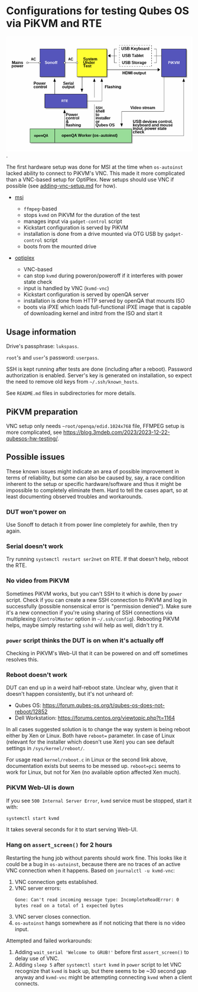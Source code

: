 # Configurations for testing Qubes OS via PiKVM and RTE

![Setup diagram](./openqa-qubesos-setup.png).

The first hardware setup was done for MSI at the time when `os-autoinst` lacked
ability to connect to PiKVM's VNC.  This made it more complicated than a
VNC-based setup for OptiPlex.  New setups should use VNC if possible (see
[adding-vnc-setup.md](adding-vnc-setup.md) for how).

* [msi](msi/README.md)

  - `ffmpeg`-based
  - stops `kvmd` on PiKVM for the duration of the test
  - manages input via `gadget-control` script
  - Kickstart configuration is served by PiKVM
  - installation is done from a drive mounted via OTG USB by `gadget-control`
    script
  - boots from the mounted drive

* [optiplex](optiplex/README.md)

  - VNC-based
  - can stop `kvmd` during poweron/poweroff if it interferes with power state
    check
  - input is handled by VNC (`kvmd-vnc`)
  - Kickstart configuration is served by openQA server
  - installation is done from HTTP served by openQA that mounts ISO
  - boots via iPXE which loads full-functional iPXE image that is capable of
    downloading kernel and initrd from the ISO and start it

## Usage information

Drive's passphrase: `lukspass`.

`root`'s and `user`'s password: `userpass`.

SSH is kept running after tests are done (including after a reboot).  Password
authorization is enabled.  Server's key is generated on installation, so expect
the need to remove old keys from `~/.ssh/known_hosts`.

See `README.md` files in subdirectories for more details.

## PiKVM preparation

VNC setup only needs `~root/openqa/edid.1024x768` file, FFMPEG setup is more
complicated, see <https://blog.3mdeb.com/2023/2023-12-22-qubesos-hw-testing/>.

## Possible issues

These known issues might indicate an area of possible improvement in terms of
reliability, but some can also be caused by, say, a race condition inherent to
the setup or specific hardware/software and thus it might be impossible to
completely eliminate them.  Hard to tell the cases apart, so at least
documenting observed troubles and workarounds.

### DUT won't power on

Use Sonoff to detach it from power line completely for awhile, then try again.

### Serial doesn't work

Try running `systemctl restart ser2net` on RTE.  If that doesn't help, reboot
the RTE.

### No video from PiKVM

Sometimes PiKVM works, but you can't SSH to it which is done by `power` script.
Check if you can create a new SSH connection to PiKVM and log in successfully
(possible nonsensical error is "permission denied").  Make sure it's a new
connection if you're using sharing of SSH connections via
multiplexing (`ControlMaster` option in `~/.ssh/config`).  Rebooting PiKVM
helps, maybe simply restarting `sshd` will help as well, didn't try it.

### `power` script thinks the DUT is on when it's actually off

Checking in PiKVM's Web-UI that it can be powered on and off sometimes resolves
this.

### Reboot doesn't work

DUT can end up in a weird half-reboot state.  Unclear why, given that it doesn't
happen consistently, but it's not unheard of:

 - Qubes OS: <https://forum.qubes-os.org/t/qubes-os-does-not-reboot/12852>
 - Dell Workstation: <https://forums.centos.org/viewtopic.php?t=1164>

In all cases suggested solution is to change the way system is being reboot
either by Xen or Linux.  Both have `reboot=` parameter.  In case of Linux
(relevant for the installer which doesn't use Xen) you can see default settings
in `/sys/kernel/reboot/`.

For usage read `kernel/reboot.c` in Linux or the second link above,
documentation exists but seems to be messed up.  `reboot=pci` seems to work for
Linux, but not for Xen (no available option affected Xen much).

### PiKVM Web-UI is down

If you see `500 Internal Server Error`, `kvmd` service must be stopped, start it
with:

```bash
systemctl start kvmd
```

It takes several seconds for it to start serving Web-UI.

### Hang on `assert_screen()` for 2 hours

Restarting the hung job without parents should work fine.  This looks like it
could be a bug in `os-autoinst`, because there are no traces of an active VNC
connection when it happens.  Based on `journalctl -u kvmd-vnc`:

1. VNC connection gets established.
2. VNC server errors:
   ```
   Gone: Can't read incoming message type: IncompleteReadError: 0 bytes read on a total of 1 expected bytes
   ```
3. VNC server closes connection.
4. `os-autoinst` hangs somewhere as if not noticing that there is no video
   input.

Attempted and failed workarounds:

1. Adding `wait_serial 'Welcome to GRUB!'` before first `assert_screen()` to
   delay use of VNC.
2. Adding `sleep 5` after `systemctl start kvmd` in `power` script to let VNC
   recognize that `kvmd` is back up, but there seems to be ~30 second gap anyway
   and `kvmd-vnc` might be attempting connecting `kvmd` when a client connects.

